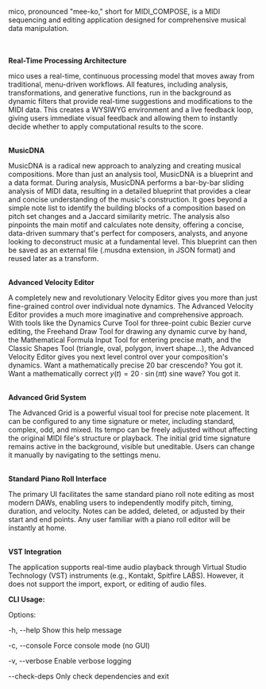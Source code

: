 mico, pronounced "mee-ko," short for MIDI_COMPOSE, is a MIDI sequencing and editing application designed for comprehensive musical data manipulation.
<br><br><br>

**Real-Time Processing Architecture**

mico uses a real-time, continuous processing model that moves away from traditional, menu-driven workflows. All features, including analysis, transformations, and generative functions, run in the background as dynamic filters that provide real-time suggestions and modifications to the MIDI data. This creates a WYSIWYG environment and a live feedback loop, giving users immediate visual feedback and allowing them to instantly decide whether to apply computational results to the score.
<br>
<br>

**MusicDNA**

MusicDNA is a radical new approach to analyzing and creating musical compositions. More than just an analysis tool, MusicDNA is a blueprint and a data format. During analysis, MusicDNA performs a bar-by-bar sliding analysis of MIDI data, resulting in a detailed blueprint that provides a clear and concise understanding of the music's construction. It goes beyond a simple note list to identify the building blocks of a composition based on pitch set changes and a Jaccard similarity metric. The analysis also pinpoints the main motif and calculates note density, offering a concise, data-driven summary that's perfect for composers, analysts, and anyone looking to deconstruct music at a fundamental level. This blueprint can then be saved as an external file (.musdna extension, in JSON format) and reused later as a transform.
<br>
<br>

**Advanced Velocity Editor** 

A completely new and revolutionary Velocity Editor gives you more than just fine-grained control over individual note dynamics. The Advanced Velocity Editor provides a much more imaginative and comprehensive approach. With tools like the Dynamics Curve Tool for three-point cubic Bezier curve editing, the Freehand Draw Tool for drawing any dynamic curve by hand, the Mathematical Formula Input Tool for entering precise math, and the Classic Shapes Tool (triangle, oval, polygon, invert shape...), the Advanced Velocity Editor gives you next level control over your composition's dynamics. Want a mathematically precise 20 bar crescendo? You got it. Want a mathematically correct 
$y(t) = 20 \cdot \sin(\pi t)$ 
sine wave? You got it.
<br>
<br>

**Advanced Grid System** 

The Advanced Grid is a powerful visual tool for precise note placement. It can be configured to any time signature or meter, including standard, complex, odd, and mixed. Its tempo can be freely adjusted without affecting the original MIDI file's structure or playback. The initial grid time signature remains active in the background, visible but uneditable. Users can change it manually by navigating to the settings menu.
<br>
<br>

**Standard Piano Roll Interface**

The primary UI facilitates the same standard piano roll note editing as most modern DAWs, enabling users to independently modify pitch, timing, duration, and velocity. Notes can be added, deleted, or adjusted by their start and end points. Any user familiar with a piano roll editor will be instantly at home.
<br>
<br>

**VST Integration** 

The application supports real-time audio playback through Virtual Studio Technology (VST) instruments (e.g., Kontakt, Spitfire LABS). However, it does not support the import, export, or editing of audio files.

**CLI Usage:** 

Options:

-h, --help     Show this help message

-c, --console  Force console mode (no GUI)

-v, --verbose  Enable verbose logging

--check-deps   Only check dependencies and exit
  